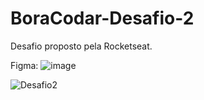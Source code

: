 # BoraCodar-Desafio-2

Desafio proposto pela Rocketseat.

Figma: ![image](https://user-images.githubusercontent.com/65515537/212099272-d00d585f-5e36-4410-947e-b3cb2fc1f6bb.png)


![Desafio2](https://user-images.githubusercontent.com/65515537/212099010-6b72650f-680e-4bac-ad3b-2fee19b18d6d.gif)


